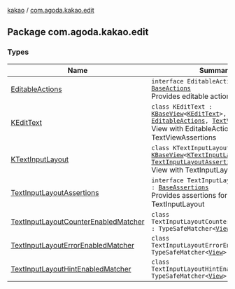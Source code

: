 [kakao](../index.md) / [com.agoda.kakao.edit](./index.md)

## Package com.agoda.kakao.edit

### Types

| Name | Summary |
|---|---|
| [EditableActions](-editable-actions/index.md) | `interface EditableActions : `[`BaseActions`](../com.agoda.kakao.common.actions/-base-actions/index.md)<br>Provides editable actions for views |
| [KEditText](-k-edit-text/index.md) | `class KEditText : `[`KBaseView`](../com.agoda.kakao.common.views/-k-base-view/index.md)`<`[`KEditText`](-k-edit-text/index.md)`>, `[`EditableActions`](-editable-actions/index.md)`, `[`TextViewAssertions`](../com.agoda.kakao.text/-text-view-assertions/index.md)<br>View with EditableActions and TextViewAssertions |
| [KTextInputLayout](-k-text-input-layout/index.md) | `class KTextInputLayout : `[`KBaseView`](../com.agoda.kakao.common.views/-k-base-view/index.md)`<`[`KTextInputLayout`](-k-text-input-layout/index.md)`>, `[`TextInputLayoutAssertions`](-text-input-layout-assertions/index.md)<br>View with TextInputLayoutAssertions |
| [TextInputLayoutAssertions](-text-input-layout-assertions/index.md) | `interface TextInputLayoutAssertions : `[`BaseAssertions`](../com.agoda.kakao.common.assertions/-base-assertions/index.md)<br>Provides assertions for TextInputLayout |
| [TextInputLayoutCounterEnabledMatcher](-text-input-layout-counter-enabled-matcher/index.md) | `class TextInputLayoutCounterEnabledMatcher : TypeSafeMatcher<`[`View`](https://developer.android.com/reference/android/view/View.html)`>` |
| [TextInputLayoutErrorEnabledMatcher](-text-input-layout-error-enabled-matcher/index.md) | `class TextInputLayoutErrorEnabledMatcher : TypeSafeMatcher<`[`View`](https://developer.android.com/reference/android/view/View.html)`>` |
| [TextInputLayoutHintEnabledMatcher](-text-input-layout-hint-enabled-matcher/index.md) | `class TextInputLayoutHintEnabledMatcher : TypeSafeMatcher<`[`View`](https://developer.android.com/reference/android/view/View.html)`>` |

